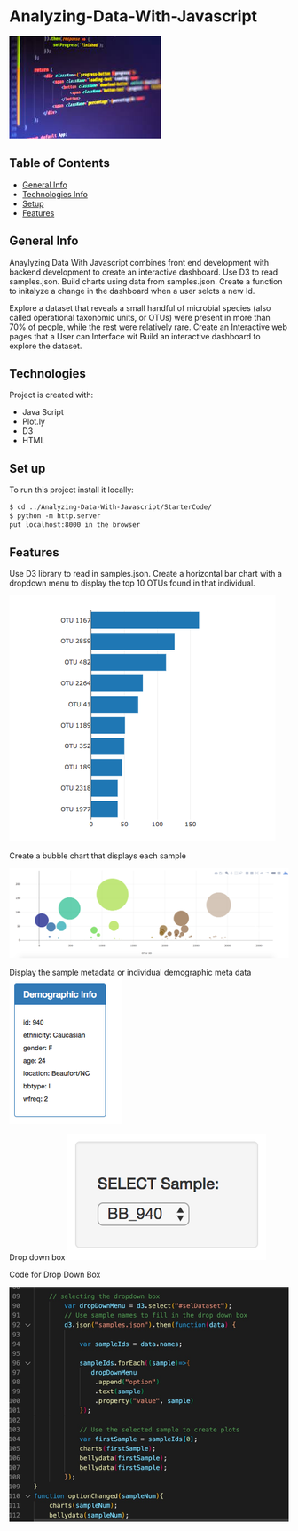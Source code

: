 # Analyzing-Data-With-Javascript
![](Images/javascript.jpeg)

## Table of Contents
* [General Info](#general-info)
* [Technologies Info](#technologies)
* [Setup](#setup)
* [Features](#features)

## General Info
Anaylyzing Data With Javascript combines front end development with backend development to create an interactive dashboard. Use D3 to read samples.json. Build charts using data from samples.json. Create a function to initalyze a change in the dashboard when a user selcts a new Id. 

Explore a dataset that reveals a small handful of microbial species (also called operational taxonomic units, or OTUs) were present in more than 70% of people, while the rest were relatively rare. Create an Interactive web pages that a User can Interface wit
Build an interactive dashboard to explore the dataset.

## Technologies
Project is created with:
* Java Script
* Plot.ly
* D3 
* HTML

## Set up
To run this project install it locally:
```
$ cd ../Analyzing-Data-With-Javascript/StarterCode/
$ python -m http.server
put localhost:8000 in the browser
```
## Features
Use D3 library to read in samples.json. Create a horizontal bar chart with a dropdown menu to display the top 10 OTUs found in that individual.

![](Images/hw01.png)

Create a bubble chart that displays each sample

![](Images/bubble_chart.png)

Display the sample metadata or individual demographic meta data
![](Images/hw03.png)

Drop down box
![](Images/dropdown.png)

Code for Drop Down Box

![](Images/OnChange.jpg)
